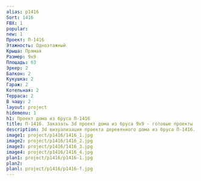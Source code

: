 ```yaml
---
alias: p1416
Sort: 1416
FBX: 1
popular: 
new: 1
Проект: П-1416
Этажность: Одноэтажный
Крыша: Прямая
Размер: 9х9
Площадь: 63
Эркер: 2
Балкон: 2
Кукушка: 2
Гараж: 2
Котельная: 2
Терраса: 2
В чашу: 2
layout: project
hidemenu: 1
h1: Проект дома из бруса П-1416
title: П-1416. Заказать 3d проект дома из бруса 9х9 - готовые проекты
description: 3d визуализация проекта деревянного дома из бруса П-1416. Площадь 63 м2, размер 9х9. Вы можете внести любые изменения в проект.
image1: project/p1416/1416_1.jpg
image2: project/p1416/1416_2.jpg
image3: project/p1416/1416_3.jpg
image4: project/p1416/1416_4.jpg
plan1: project/p1416/p1416-1.jpg
plan2: 
planl: project/p1416/p1416-f.jpg
---
```

